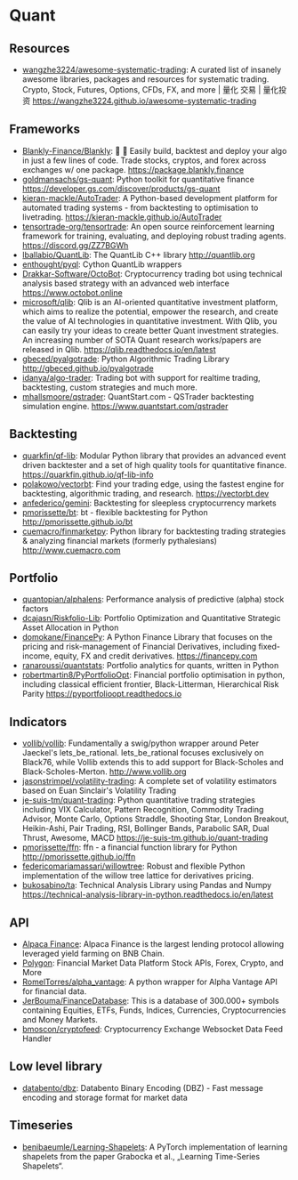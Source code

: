 # Quant

## Resources

- [wangzhe3224/awesome-systematic-trading](https://github.com/wangzhe3224/awesome-systematic-trading):
  A curated list of insanely awesome libraries, packages and resources for
  systematic trading. Crypto, Stock, Futures, Options, CFDs, FX, and more | 量化
  交易 | 量化投资 <https://wangzhe3224.github.io/awesome-systematic-trading>

## Frameworks

- [Blankly-Finance/Blankly](https://github.com/Blankly-Finance/Blankly): 🚀 💸
  Easily build, backtest and deploy your algo in just a few lines of code. Trade
  stocks, cryptos, and forex across exchanges w/ one package.
  <https://package.blankly.finance>
- [goldmansachs/gs-quant](https://github.com/goldmansachs/gs-quant): Python
  toolkit for quantitative finance
  <https://developer.gs.com/discover/products/gs-quant>
- [kieran-mackle/AutoTrader](https://github.com/kieran-mackle/AutoTrader): A
  Python-based development platform for automated trading systems - from
  backtesting to optimisation to livetrading.
  <https://kieran-mackle.github.io/AutoTrader>
- [tensortrade-org/tensortrade](https://github.com/tensortrade-org/tensortrade):
  An open source reinforcement learning framework for training, evaluating, and
  deploying robust trading agents. <https://discord.gg/ZZ7BGWh>
- [lballabio/QuantLib](https://github.com/lballabio/QuantLib): The QuantLib C++
  library <http://quantlib.org>
- [enthought/pyql](https://github.com/enthought/pyql): Cython QuantLib wrappers
- [Drakkar-Software/OctoBot](https://github.com/Drakkar-Software/OctoBot):
  Cryptocurrency trading bot using technical analysis based strategy with an
  advanced web interface <https://www.octobot.online>
- [microsoft/qlib](https://github.com/microsoft/qlib): Qlib is an AI-oriented
  quantitative investment platform, which aims to realize the potential, empower
  the research, and create the value of AI technologies in quantitative
  investment. With Qlib, you can easily try your ideas to create better Quant
  investment strategies. An increasing number of SOTA Quant research
  works/papers are released in Qlib. <https://qlib.readthedocs.io/en/latest>
- [gbeced/pyalgotrade](https://github.com/gbeced/pyalgotrade): Python
  Algorithmic Trading Library <http://gbeced.github.io/pyalgotrade>
- [idanya/algo-trader](https://github.com/idanya/algo-trader): Trading bot with
  support for realtime trading, backtesting, custom strategies and much more.
- [mhallsmoore/qstrader](https://github.com/mhallsmoore/qstrader):
  QuantStart.com - QSTrader backtesting simulation engine.
  <https://www.quantstart.com/qstrader>

## Backtesting

- [quarkfin/qf-lib](https://github.com/quarkfin/qf-lib): Modular Python library
  that provides an advanced event driven backtester and a set of high quality
  tools for quantitative finance. <https://quarkfin.github.io/qf-lib-info>
- [polakowo/vectorbt](https://github.com/polakowo/vectorbt): Find your trading
  edge, using the fastest engine for backtesting, algorithmic trading, and
  research. <https://vectorbt.dev>
- [anfederico/gemini](https://github.com/anfederico/gemini): Backtesting for
  sleepless cryptocurrency markets
- [pmorissette/bt](https://github.com/pmorissette/bt): bt - flexible backtesting
  for Python <http://pmorissette.github.io/bt>
- [cuemacro/finmarketpy](https://github.com/cuemacro/finmarketpy): Python
  library for backtesting trading strategies & analyzing financial markets
  (formerly pythalesians) <http://www.cuemacro.com>

## Portfolio

- [quantopian/alphalens](https://github.com/quantopian/alphalens): Performance
  analysis of predictive (alpha) stock factors
- [dcajasn/Riskfolio-Lib](https://github.com/dcajasn/Riskfolio-Lib): Portfolio
  Optimization and Quantitative Strategic Asset Allocation in Python
- [domokane/FinancePy](https://github.com/domokane/FinancePy): A Python Finance
  Library that focuses on the pricing and risk-management of Financial
  Derivatives, including fixed-income, equity, FX and credit derivatives.
  <https://financepy.com>
- [ranaroussi/quantstats](https://github.com/ranaroussi/quantstats): Portfolio
  analytics for quants, written in Python
- [robertmartin8/PyPortfolioOpt](https://github.com/robertmartin8/PyPortfolioOpt):
  Financial portfolio optimisation in python, including classical efficient
  frontier, Black-Litterman, Hierarchical Risk Parity
  <https://pyportfolioopt.readthedocs.io>

## Indicators

- [vollib/vollib](https://github.com/vollib/vollib): Fundamentally a swig/python
  wrapper around Peter Jaeckel's lets_be_rational. lets_be_rational focuses
  exclusively on Black76, while Vollib extends this to add support for
  Black-Scholes and Black-Scholes-Merton. <http://www.vollib.org>
- [jasonstrimpel/volatility-trading](https://github.com/jasonstrimpel/volatility-trading):
  A complete set of volatility estimators based on Euan Sinclair's Volatility
  Trading
- [je-suis-tm/quant-trading](https://github.com/je-suis-tm/quant-trading):
  Python quantitative trading strategies including VIX Calculator, Pattern
  Recognition, Commodity Trading Advisor, Monte Carlo, Options Straddle,
  Shooting Star, London Breakout, Heikin-Ashi, Pair Trading, RSI, Bollinger
  Bands, Parabolic SAR, Dual Thrust, Awesome, MACD
  <https://je-suis-tm.github.io/quant-trading>
- [pmorissette/ffn](https://github.com/pmorissette/ffn): ffn - a financial
  function library for Python <http://pmorissette.github.io/ffn>
- [federicomariamassari/willowtree](https://github.com/federicomariamassari/willowtree):
  Robust and flexible Python implementation of the willow tree lattice for
  derivatives pricing.
- [bukosabino/ta](https://github.com/bukosabino/ta): Technical Analysis Library
  using Pandas and Numpy
  <https://technical-analysis-library-in-python.readthedocs.io/en/latest>

## API

- [Alpaca Finance](https://www.alpacafinance.org/): Alpaca Finance is the
  largest lending protocol allowing leveraged yield farming on BNB Chain.
- [Polygon](https://polygon.io/): Financial Market Data Platform Stock APIs,
  Forex, Crypto, and More
- [RomelTorres/alpha_vantage](https://github.com/RomelTorres/alpha_vantage): A
  python wrapper for Alpha Vantage API for financial data.
- [JerBouma/FinanceDatabase](https://github.com/JerBouma/FinanceDatabase): This
  is a database of 300.000+ symbols containing Equities, ETFs, Funds, Indices,
  Currencies, Cryptocurrencies and Money Markets.
- [bmoscon/cryptofeed](https://github.com/bmoscon/cryptofeed): Cryptocurrency
  Exchange Websocket Data Feed Handler

## Low level library

- [databento/dbz](https://github.com/databento/dbz): Databento Binary Encoding
  (DBZ) - Fast message encoding and storage format for market data

## Timeseries

- [benibaeumle/Learning-Shapelets](https://github.com/benibaeumle/Learning-Shapelets):
  A PyTorch implementation of learning shapelets from the paper Grabocka et al.,
  „Learning Time-Series Shapelets“.
